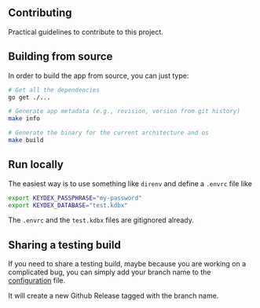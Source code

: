 Contributing
---

Practical guidelines to contribute to this project.

## Building from source

In order to build the app from source, you can just type:

```sh
# Get all the dependencies
go get ./...

# Generate app metadata (e.g., revision, version from git history)
make info

# Generate the binary for the current architecture and os
make build
```

## Run locally

The easiest way is to use something like `direnv` and define a `.envrc` file like

```sh
export KEYDEX_PASSPHRASE="my-password"
export KEYDEX_DATABASE="test.kdbx"
```

The `.envrc` and the `test.kdbx` files are gitignored already.

## Sharing a testing build

If you need to share a testing build, maybe because you are working on a complicated
bug, you can simply add your branch name to the [configuration](./.github/workflows/build.yml)
file.

It will create a new Github Release tagged with the branch name. 
